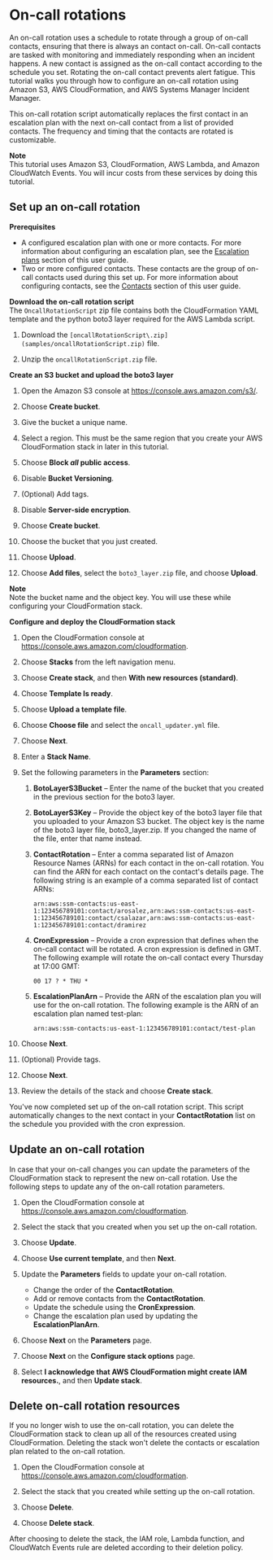 # On\-call rotations<a name="tutorials-oncall"></a>

An on\-call rotation uses a schedule to rotate through a group of on\-call contacts, ensuring that there is always an contact on\-call\. On\-call contacts are tasked with monitoring and immediately responding when an incident happens\. A new contact is assigned as the on\-call contact according to the schedule you set\. Rotating the on\-call contact prevents alert fatigue\. This tutorial walks you through how to configure an on\-call rotation using Amazon S3, AWS CloudFormation, and AWS Systems Manager Incident Manager\. 

This on\-call rotation script automatically replaces the first contact in an escalation plan with the next on\-call contact from a list of provided contacts\. The frequency and timing that the contacts are rotated is customizable\. 

**Note**  
This tutorial uses Amazon S3, CloudFormation, AWS Lambda, and Amazon CloudWatch Events\. You will incur costs from these services by doing this tutorial\.

## Set up an on\-call rotation<a name="tutorials-oncall-setup"></a>

**Prerequisites**
+ A configured escalation plan with one or more contacts\. For more information about configuring an escalation plan, see the [Escalation plans](escalation.md) section of this user guide\. 
+ Two or more configured contacts\. These contacts are the group of on\-call contacts used during this set up\. For more information about configuring contacts, see the [Contacts](contacts.md) section of this user guide\. 

**Download the on\-call rotation script**  
The `OncallRotationScript` zip file contains both the CloudFormation YAML template and the python boto3 layer required for the AWS Lambda script\.

1. Download the `[oncallRotationScript\.zip](samples/oncallRotationScript.zip)` file\. 

1. Unzip the `oncallRotationScript.zip` file\.

**Create an S3 bucket and upload the boto3 layer**

1. Open the Amazon S3 console at [https://console\.aws\.amazon\.com/s3/](https://console.aws.amazon.com/s3/)\.

1. Choose **Create bucket**\.

1. Give the bucket a unique name\.

1. Select a region\. This must be the same region that you create your AWS CloudFormation stack in later in this tutorial\.

1. Choose **Block *all* public access**\.

1. Disable **Bucket Versioning**\.

1. \(Optional\) Add tags\.

1. Disable **Server\-side encryption**\.

1. Choose **Create bucket**\.

1. Choose the bucket that you just created\.

1. Choose **Upload**\.

1. Choose **Add files**, select the `boto3_layer.zip` file, and choose **Upload**\.

**Note**  
Note the bucket name and the object key\. You will use these while configuring your CloudFormation stack\.

**Configure and deploy the CloudFormation stack**

1. Open the CloudFormation console at [https://console\.aws\.amazon\.com/cloudformation](https://console.aws.amazon.com/cloudformation/)\.

1. Choose **Stacks** from the left navigation menu\.

1. Choose **Create stack**, and then **With new resources \(standard\)**\.

1. Choose **Template Is ready**\.

1. Choose **Upload a template file**\.

1. Choose **Choose file** and select the `oncall_updater.yml` file\.

1. Choose **Next**\.

1. Enter a **Stack Name**\.

1. Set the following parameters in the **Parameters** section:

   1. **BotoLayerS3Bucket** – Enter the name of the bucket that you created in the previous section for the boto3 layer\. 

   1. **BotoLayerS3Key** – Provide the object key of the boto3 layer file that you uploaded to your Amazon S3 bucket\. The object key is the name of the boto3 layer file, boto3\_layer\.zip\. If you changed the name of the file, enter that name instead\.

   1. **ContactRotation** – Enter a comma separated list of Amazon Resource Names \(ARNs\) for each contact in the on\-call rotation\. You can find the ARN for each contact on the contact's details page\. The following string is an example of a comma separated list of contact ARNs:

      ```
      arn:aws:ssm-contacts:us-east-1:123456789101:contact/arosalez,arn:aws:ssm-contacts:us-east-1:123456789101:contact/csalazar,arn:aws:ssm-contacts:us-east-1:123456789101:contact/dramirez
      ```

   1. **CronExpression** – Provide a cron expression that defines when the on\-call contact will be rotated\. A cron expression is defined in GMT\. The following example will rotate the on\-call contact every Thursday at 17:00 GMT:

      ```
      00 17 ? * THU *
      ```

   1. **EscalationPlanArn** – Provide the ARN of the escalation plan you will use for the on\-call rotation\. The following example is the ARN of an escalation plan named test\-plan:

      ```
      arn:aws:ssm-contacts:us-east-1:123456789101:contact/test-plan
      ```

1. Choose **Next**\.

1. \(Optional\) Provide tags\.

1. Choose **Next**\. 

1. Review the details of the stack and choose **Create stack**\.

You've now completed set up of the on\-call rotation script\. This script automatically changes to the next contact in your **ContactRotation** list on the schedule you provided with the cron expression\. 

## Update an on\-call rotation<a name="tutorials-oncall-reconfigure"></a>

In  case that your on\-call changes you can update the parameters of the CloudFormation stack to represent the new on\-call rotation\. Use the following steps to update any of the on\-call rotation parameters\.

1. Open the CloudFormation console at [https://console\.aws\.amazon\.com/cloudformation](https://console.aws.amazon.com/cloudformation/)\.

1. Select the stack that you created when you set up the on\-call rotation\. 

1. Choose **Update**\.

1. Choose **Use current template**, and then **Next**\.

1. Update the **Parameters** fields to update your on\-call rotation\. 
   + Change the order of the **ContactRotation**\.
   + Add or remove contacts from the **ContactRotation**\.
   + Update the schedule using the **CronExpression**\.
   + Change the escalation plan used by updating the **EscalationPlanArn**\.

1. Choose **Next** on the **Parameters** page\.

1. Choose **Next** on the **Configure stack options** page\.

1. Select **I acknowledge that AWS CloudFormation might create IAM resources\.**, and then **Update stack**\.

## Delete on\-call rotation resources<a name="tutorials-oncall-cleanup"></a>

If you no longer wish to use the on\-call rotation, you can delete the CloudFormation stack to clean up all of the resources created using CloudFormation\. Deleting the stack won't delete the contacts or escalation plan related to the on\-call rotation\.

1. Open the CloudFormation console at [https://console\.aws\.amazon\.com/cloudformation](https://console.aws.amazon.com/cloudformation/)\.

1. Select the stack that you created while setting up the on\-call rotation\.

1. Choose **Delete**\.

1. Choose **Delete stack**\.

After choosing to delete the stack, the IAM role, Lambda function, and CloudWatch Events rule are deleted according to their deletion policy\.